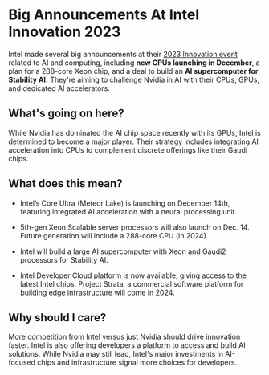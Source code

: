 # Big Announcements At Intel Innovation 2023

Intel made several big announcements at their [2023 Innovation event](https://www.crn.com/news/components-peripherals/6-big-announcements-at-intel-innovation-2023-from-288-core-cpu-to-ai-supercomputer?utm_source=bensbites\&utm_medium=referral\&utm_campaign=big-announcements-at-intel-innovation-2023) related to AI and computing, including **new CPUs launching in December**, a plan for a 288-core Xeon chip, and a deal to build an **AI supercomputer for Stability AI.** They're aiming to challenge Nvidia in AI with their CPUs, GPUs, and dedicated AI accelerators.

## What's going on here?

While Nvidia has dominated the AI chip space recently with its GPUs, Intel is determined to become a major player. Their strategy includes integrating AI acceleration into CPUs to complement discrete offerings like their Gaudi chips.

## What does this mean?

- Intel’s Core Ultra (Meteor Lake) is launching on December 14th, featuring integrated AI acceleration with a neural processing unit.

- 5th-gen Xeon Scalable server processors will also launch on Dec. 14. Future generation will include a 288-core CPU (in 2024).

- Intel will build a large AI supercomputer with Xeon and Gaudi2 processors for Stability AI.

- Intel Developer Cloud platform is now available, giving access to the latest Intel chips. Project Strata, a commercial software platform for building edge infrastructure will come in 2024.

## Why should I care?

More competition from Intel versus just Nvidia should drive innovation faster. Intel is also offering developers a platform to access and build AI solutions. While Nvidia may still lead, Intel's major investments in AI-focused chips and infrastructure signal more choices for developers.

